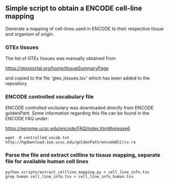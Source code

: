 ## Simple script to obtain a ENCODE cell-line mapping
Generate a mapping of cell-lines used in ENCODE to their respective tissue and organism of origin.

### GTEx tissues
The list of GTEx tissues was manually obtained from 

https://gtexportal.org/home/tissueSummaryPage

and copied to the file 'gtex_tissues.tsv' which has been added to the repository


### ENCODE controlled vocabulary file
ENCODE controlled vocbulary was downloaded directly from ENCODE goldenPaht.
Some information regarding this file can be found in the ENCODE FAQ under:

https://genome.ucsc.edu/encode/FAQ/index.html#release6

```{bash}
wget -O controlled_vocab.txt http://hgdownload.soe.ucsc.edu/goldenPath/encodeDCC/cv.ra
```

### Parse the file and extract cellline to tissue mapping, separate file for available human cell lines
```{bash}
python scripts/extract_cellline_mapping.py > cell_line_info.tsv
grep human cell_line_info.tsv > cell_line_info_human.tsv
```

